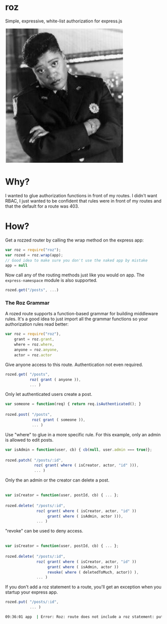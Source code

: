 roz
===
Simple, expressive, white-list authorization for express.js

![The Roz Headshot](roz-night-court.jpg) 

Why?
====
I wanted to glue authorization functions in front of my routes.  I didn't want RBAC, I just wanted to be
confident that rules were in front of my routes and that the default for a route was 403.

How?
====
Get a rozzed router by calling the wrap method on the express app:
```js
var roz = require("roz");
var rozed = roz.wrap(app);
// Good idea to make sure you don't use the naked app by mistake
app = null
```

Now call any of the routing methods just like you would on app.  The ```express-namespace``` module is
also supported.
```js
rozed.get("/posts", ...)
```

### The Roz Grammar

A rozed route supports a function-based grammar for building middleware rules. It's a good idea to just import all the grammar functions so your authorization rules read better:
```js
var roz = require("roz"),
    grant = roz.grant,
    where = roz.where,
    anyone = roz.anyone,
    actor = roz.actor
```

Give anyone access to this route.  Authentication not even required.
```js
rozed.get( "/posts",
           roz( grant ( anyone )),
           ... )
```

Only let authenticated users create a post.
```js
var someone = function(req) { return req.isAuthenticated(); }

rozed.post( "/posts",
            roz( grant ( someone )),
            ... )
```

Use "where" to glue in a more specific rule.  For this example, only
an admin is allowed to edit posts.
```js
var isAdmin = function(user, cb) { cb(null, user.admin === true)};

rozed.patch( "/posts/:id",
             roz( grant( where ( isCreator, actor, "id" ))),
             ... )
```

Only the an admin or the creator can delete a post.
```js

var isCreator = function(user, postId, cb) { ... };

rozed.delete( "/posts/:id",
              roz( grant( where ( isCreator, actor, "id" ))
                   grant( where ( isAdmin, actor ))),
              ... )
```


"revoke" can be used to deny access.
```js

var isCreator = function(user, postId, cb) { ... };

rozed.delete( "/posts/:id",
              roz( grant( where ( isCreator, actor, "id" ))
                   grant( where ( isAdmin, actor ))
                   revoke( where ( deletedToMuch, actor)) ),
              ... )
```

If you don't add a roz statement to a route, you'll get an exception
when you startup your express app.
```js
rozed.put( "/posts/:id",
           ... )
```
```bash
09:36:01 app  | Error: Roz: route does not include a roz statement: put /post/:id

```
